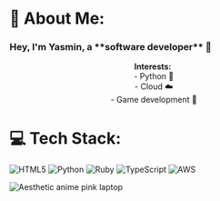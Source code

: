 
# 💫 About Me:
<h3>Hey, I'm Yasmin, a **software developer** 👋</h3>
<p style="text-align:center"><strong>Interests:</strong><br />
&nbsp;- Python 🐍<br />
&nbsp;- Cloud ☁️<br />
&nbsp;- Game development 👾</p>


# 💻 Tech Stack:

![HTML5](https://img.shields.io/badge/html5-%23E34F26.svg?style=for-the-badge&logo=html5&logoColor=white) ![Python](https://img.shields.io/badge/python-3670A0?style=for-the-badge&logo=python&logoColor=ffdd54) ![Ruby](https://img.shields.io/badge/ruby-%23CC342D.svg?style=for-the-badge&logo=ruby&logoColor=white) ![TypeScript](https://img.shields.io/badge/typescript-%23007ACC.svg?style=for-the-badge&logo=typescript&logoColor=white) ![AWS](https://img.shields.io/badge/AWS-%23FF9900.svg?style=for-the-badge&logo=amazon-aws&logoColor=white)

 ![Aesthetic anime pink laptop]([[/assets/images/tux.png](https://tenor.com/en-GB/view/anime-blush-anime-laptop-pink-astetic-gif-20591260)](https://tenor.com/en-GB/view/anime-blush-anime-laptop-pink-astetic-gif-20591260)https://tenor.com/en-GB/view/anime-blush-anime-laptop-pink-astetic-gif-20591260)
